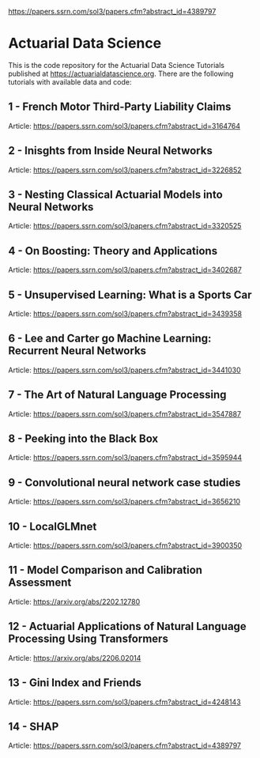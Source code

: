 
https://papers.ssrn.com/sol3/papers.cfm?abstract_id=4389797

# Actuarial Data Science
This is the code repository for the Actuarial Data Science Tutorials published at https://actuarialdatascience.org. There are the following tutorials with available data and code:

## 1 - French Motor Third-Party Liability Claims

Article: https://papers.ssrn.com/sol3/papers.cfm?abstract_id=3164764

## 2 - Inisghts from Inside Neural Networks

Article: https://papers.ssrn.com/sol3/papers.cfm?abstract_id=3226852

## 3 - Nesting Classical Actuarial Models into Neural Networks

Article: https://papers.ssrn.com/sol3/papers.cfm?abstract_id=3320525

## 4 - On Boosting: Theory and Applications

Article: https://papers.ssrn.com/sol3/papers.cfm?abstract_id=3402687

## 5 - Unsupervised Learning: What is a Sports Car

Article: https://papers.ssrn.com/sol3/papers.cfm?abstract_id=3439358

## 6 - Lee and Carter go Machine Learning: Recurrent Neural Networks

Article: https://papers.ssrn.com/sol3/papers.cfm?abstract_id=3441030

## 7 - The Art of Natural Language Processing

Article: https://papers.ssrn.com/sol3/papers.cfm?abstract_id=3547887

## 8 - Peeking into the Black Box

Article: https://papers.ssrn.com/sol3/papers.cfm?abstract_id=3595944

## 9 - Convolutional neural network case studies

Article: https://papers.ssrn.com/sol3/papers.cfm?abstract_id=3656210

## 10 - LocalGLMnet

Article: https://papers.ssrn.com/sol3/papers.cfm?abstract_id=3900350

## 11 - Model Comparison and Calibration Assessment

Article: https://arxiv.org/abs/2202.12780

## 12 - Actuarial Applications of Natural Language Processing Using Transformers

Article: https://arxiv.org/abs/2206.02014

## 13 - Gini Index and Friends

Article: https://papers.ssrn.com/sol3/papers.cfm?abstract_id=4248143

## 14 - SHAP

Article: https://papers.ssrn.com/sol3/papers.cfm?abstract_id=4389797

